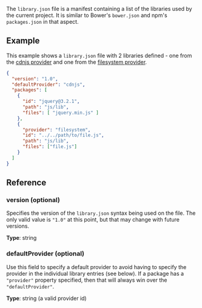 The `library.json` file is a manifest containing a list of the libraries used by the current project. It is similar to Bower's `bower.json` and npm's `packages.json` in that aspect.

## Example
This example shows a `library.json` file with 2 libraries defined - one from the [cdnjs provider](cdnjs-provider) and one from the [filesystem provider](filesystem-provider).

```json
{
  "version": "1.0",
  "defaultProvider": "cdnjs",
  "packages": [
    {
      "id": "jquery@3.2.1",
      "path": "js/lib",
      "files": [ "jquery.min.js" ]
    },
    {
      "provider": "filesystem",
      "id": "../../path/to/file.js",
      "path": "js/lib",
      "files": ["file.js"]
    }
  ]
}
```

## Reference

### version (optional)
Specifies the version of the `library.json` syntax being used on the file. The only valid value is `"1.0"` at this point, but that may change with future versions.

**Type**: string

### defaultProvider (optional)
Use this field to specify a default provider to avoid having to specify the provider in the individual library entries (see below). If a package has a `"provider"` property specified, then that will always win over the `"defaultProvider"`.

**Type**: string (a valid provider id)